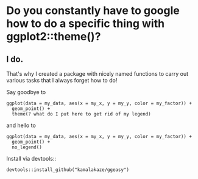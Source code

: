 # Do you constantly have to google how to do a specific thing with ggplot2::theme()?
## I do.

That's why I created a package with nicely named functions to carry out various tasks that I always forget how to do!

Say goodbye to

```
ggplot(data = my_data, aes(x = my_x, y = my_y, color = my_factor)) +
  geom_point() +
  theme(? what do I put here to get rid of my legend)
```

and hello to

```
ggplot(data = my_data, aes(x = my_x, y = my_y, color = my_factor)) +
  geom_point() +
  no_legend()
```

Install via devtools::

```
devtools::install_github("kamalakaze/ggeasy")
```
